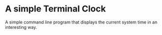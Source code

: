 # A simple Terminal Clock

A simple command line program that displays the current system time in an interesting way.
